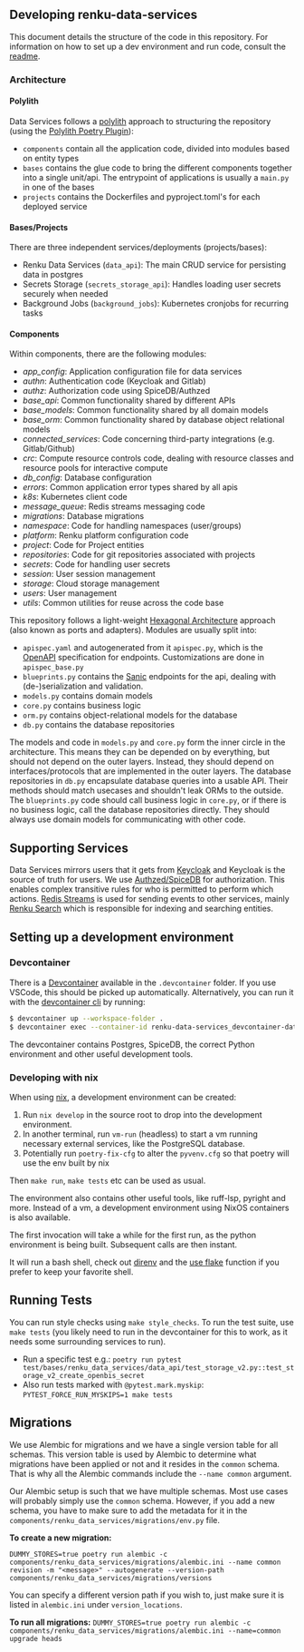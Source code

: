 
## Developing renku-data-services
This document details the structure of the code in this repository.
For information on how to set up a dev environment and run code, consult the [readme](/README.md).

### Architecture

#### Polylith
Data Services follows a [polylith](https://polylith.gitbook.io/polylith) approach to structuring the repository
(using the [Polylith Poetry Plugin](https://davidvujic.github.io/python-polylith-docs/installation/)):
* `components` contain all the application code, divided into modules based on entity types
* `bases` contains the glue code to bring the different components together into a single unit/api. The
  entrypoint of applications is usually a `main.py` in one of the bases
* `projects` contains the Dockerfiles and pyproject.toml's for each deployed service

#### Bases/Projects
There are three independent services/deployments (projects/bases):
* Renku Data Services (`data_api`): The main CRUD service for persisting data in postgres
* Secrets Storage (`secrets_storage_api`): Handles loading user secrets securely when needed
* Background Jobs (`background_jobs`): Kubernetes cronjobs for recurring tasks

#### Components
Within components, there are the following modules:
* *app_config*: Application configuration file for data services
* *authn*: Authentication code (Keycloak and Gitlab)
* *authz*: Authorization code using SpiceDB/Authzed
* *base_api*: Common functionality shared by different APIs
* *base_models*: Common functionality shared by all domain models
* *base_orm*: Common functionality shared by database object relational models
* *connected_services*: Code concerning third-party integrations (e.g. Gitlab/Github)
* *crc*: Compute resource controls code, dealing with resource classes and resource pools for interactive compute
* *db_config*: Database configuration
* *errors*: Common application error types shared by all apis
* *k8s*: Kubernetes client code
* *message_queue*: Redis streams messaging code
* *migrations*: Database migrations
* *namespace*: Code for handling namespaces (user/groups)
* *platform*: Renku platform configuration code
* *project*: Code for Project entities
* *repositories*: Code for git repositories associated with projects
* *secrets*: Code for handling user secrets
* *session*: User session management
* *storage*: Cloud storage management
* *users*: User management
* *utils*: Common utilities for reuse across the code base

This repository follows a light-weight [Hexagonal Architecture](https://en.wikipedia.org/wiki/Hexagonal_architecture_%28software%29)
approach (also known as ports and adapters).
Modules are usually split into:
* `apispec.yaml` and autogenerated from it `apispec.py`, which is the [OpenAPI](https://swagger.io/specification/) specification for endpoints.
  Customizations are done in `apispec_base.py`
* `blueprints.py` contains the [Sanic](https://sanic.dev/) endpoints for the api, dealing with (de-)serialization and validation.
* `models.py` contains domain models
* `core.py` contains business logic
* `orm.py` contains object-relational models for the database
* `db.py` contains the database repositories

The models and code in `models.py` and `core.py` form the inner circle in the architecture. This means they can be depended on
by everything, but should not depend on the outer layers. Instead, they should depend on interfaces/protocols that are
implemented in the outer layers.
The database repositories in `db.py` encapsulate database queries into a usable API. Their methods should match usecases and shouldn't
leak ORMs to the outside.
The `blueprints.py` code should call business logic in `core.py`, or if there is no business logic, call the database repositories
directly. They should always use domain models for communicating with other code.


## Supporting Services

Data Services mirrors users that it gets from [Keycloak](https://www.keycloak.org/) and Keycloak is the source of truth
for users.
We use [Authzed/SpiceDB](https://authzed.com/) for authorization. This enables complex transitive rules for who is permitted
to perform which actions.
[Redis Streams](https://redis.io/docs/latest/develop/data-types/streams/) is used for sending events to other services, mainly
[Renku Search](https://github.com/swissDataScienceCenter/renku-search) which is responsible for indexing and searching entities.


## Setting up a development environment

### Devcontainer

There is a [Devcontainer](https://containers.dev/) available in the `.devcontainer` folder.
If you use VSCode, this should be picked up automatically.
Alternatively, you can run it with the [devcontainer cli](https://github.com/devcontainers/cli) by running:
```bash
$ devcontainer up --workspace-folder .
$ devcontainer exec --container-id renku-data-services_devcontainer-data_service-1 -- bash
```
The devcontainer contains Postgres, SpiceDB, the correct Python environment and other useful development tools.

### Developing with nix

When using [nix](https://nixos.org/explore/), a development
environment can be created:

1. Run `nix develop` in the source root to drop into the development
   environment.
2. In another terminal, run `vm-run` (headless) to start a vm running
   necessary external services, like the PostgreSQL database.
3. Potentially run `poetry-fix-cfg` to alter the `pyvenv.cfg` so that
   poetry will use the env built by nix

Then `make run`, `make tests` etc can be used as usual.

The environment also contains other useful tools, like ruff-lsp,
pyright and more. Instead of a vm, a development environment using
NixOS containers is also available.

The first invocation will take a while for the first run, as the
python environment is being built. Subsequent calls are then instant.

It will run a bash shell, check out [direnv](https://direnv.net/) and
the [use flake](https://direnv.net/man/direnv-stdlib.1.html#codeuse-flake-ltinstallablegtcode)
function if you prefer to keep your favorite shell.

## Running Tests

You can run style checks using `make style_checks`.
To run the test suite, use `make tests` (you likely need to run in the devcontainer for this to work, as it needs some
surrounding services to run).
* Run a specific test e.g.: `poetry run pytest test/bases/renku_data_services/data_api/test_storage_v2.py::test_storage_v2_create_openbis_secret`
* Also run tests marked with `@pytest.mark.myskip`: `PYTEST_FORCE_RUN_MYSKIPS=1 make tests`

## Migrations

We use Alembic for migrations and we have a single version table for all schemas. This version table
is used by Alembic to determine what migrations have been applied or not and it resides in the `common`
schema. That is why all the Alembic commands include the `--name common` argument.

Our Alembic setup is such that we have multiple schemas. Most use cases will probably simply use
the `common` schema. However, if you add a new schema, you have to make sure to add the
metadata for it in the `components/renku_data_services/migrations/env.py` file.

**To create a new migration:**

`DUMMY_STORES=true poetry run alembic -c components/renku_data_services/migrations/alembic.ini --name common revision -m "<message>" --autogenerate --version-path components/renku_data_services/migrations/versions`

You can specify a different version path if you wish to, just make sure it is listed in `alembic.ini` under
`version_locations`.

**To run all migrations:**
`DUMMY_STORES=true poetry run alembic -c components/renku_data_services/migrations/alembic.ini --name=common upgrade heads`
